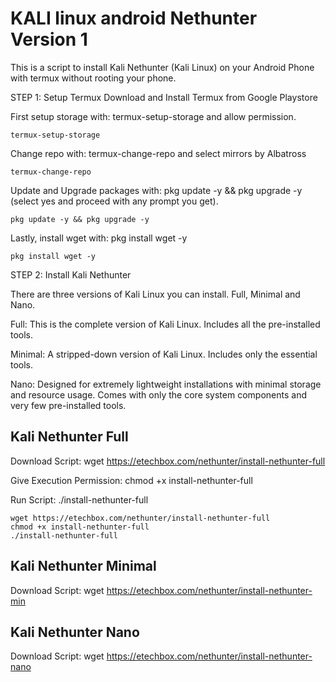 # KALI linux android Nethunter Version 1 



This is a script to install Kali Nethunter (Kali Linux) on your Android Phone with termux without rooting your phone.

STEP 1: Setup Termux
Download and Install Termux from Google Playstore

First setup storage with: termux-setup-storage and allow permission.

```
termux-setup-storage
```

Change repo with: termux-change-repo and select mirrors by Albatross

```
termux-change-repo 
```


Update and Upgrade packages with: pkg update -y && pkg upgrade -y (select yes and proceed with any prompt you get).

```
pkg update -y && pkg upgrade -y 
```


Lastly, install wget with: pkg install wget -y

```
pkg install wget -y
```

STEP 2: Install Kali Nethunter

There are three versions of Kali Linux you can install. Full, Minimal and Nano.

Full: This is the complete version of Kali Linux. Includes all the pre-installed tools.

Minimal: A stripped-down version of Kali Linux. Includes only the essential tools.

Nano: Designed for extremely lightweight installations with minimal storage and resource usage. Comes with only the core system 
components and very few pre-installed tools.

## Kali Nethunter Full

Download Script: wget https://etechbox.com/nethunter/install-nethunter-full

Give Execution Permission: chmod +x install-nethunter-full

Run Script: ./install-nethunter-full

```
wget https://etechbox.com/nethunter/install-nethunter-full
chmod +x install-nethunter-full
./install-nethunter-full
```



## Kali Nethunter Minimal
Download Script: wget https://etechbox.com/nethunter/install-nethunter-min

## Kali Nethunter Nano
Download Script: wget https://etechbox.com/nethunter/install-nethunter-nano

